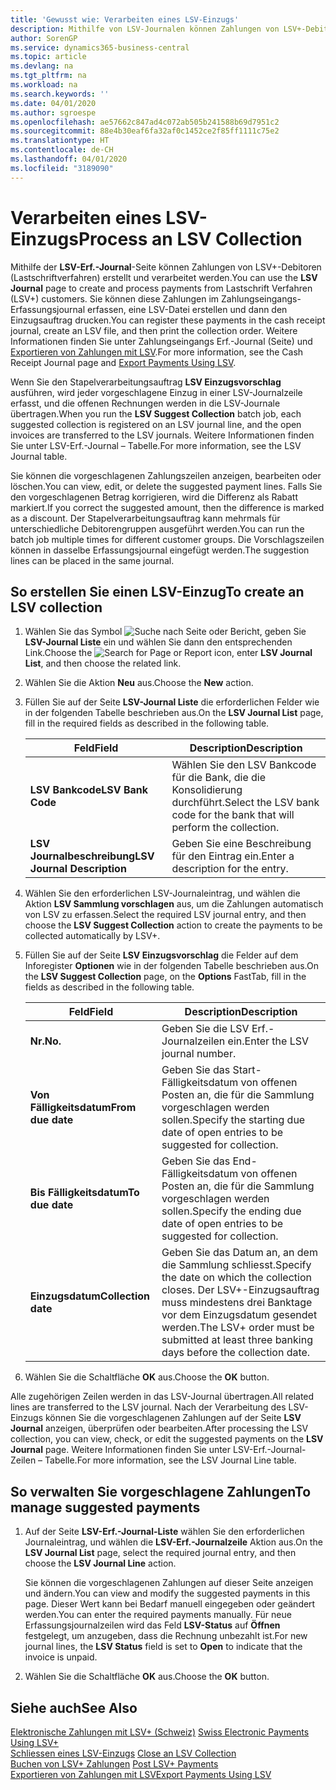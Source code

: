 ```yaml
---
title: 'Gewusst wie: Verarbeiten eines LSV-Einzugs'
description: Mithilfe von LSV-Journalen können Zahlungen von LSV+-Debitoren (Lastschriftverfahren) erstellt und verarbeitet werden. Sie können diese Zahlungen im Zahlungseingangs-Erfassungsjournal erfassen, eine LSV-Datei erstellen und dann den Einzugsauftrag drucken.
author: SorenGP
ms.service: dynamics365-business-central
ms.topic: article
ms.devlang: na
ms.tgt_pltfrm: na
ms.workload: na
ms.search.keywords: ''
ms.date: 04/01/2020
ms.author: sgroespe
ms.openlocfilehash: ae57662c847ad4c072ab505b241588b69d7951c2
ms.sourcegitcommit: 88e4b30eaf6fa32af0c1452ce2f85ff1111c75e2
ms.translationtype: HT
ms.contentlocale: de-CH
ms.lasthandoff: 04/01/2020
ms.locfileid: "3189090"
---
```

# <a name="process-an-lsv-collection"></a><span data-ttu-id="851b3-104">Verarbeiten eines LSV-Einzugs</span><span class="sxs-lookup"><span data-stu-id="851b3-104">Process an LSV Collection</span></span>
<span data-ttu-id="851b3-105">Mithilfe der **LSV-Erf.-Journal**-Seite können Zahlungen von LSV+-Debitoren (Lastschriftverfahren) erstellt und verarbeitet werden.</span><span class="sxs-lookup"><span data-stu-id="851b3-105">You can use the **LSV Journal** page to create and process payments from Lastschrift Verfahren (LSV+) customers.</span></span> <span data-ttu-id="851b3-106">Sie können diese Zahlungen im Zahlungseingangs-Erfassungsjournal erfassen, eine LSV-Datei erstellen und dann den Einzugsauftrag drucken.</span><span class="sxs-lookup"><span data-stu-id="851b3-106">You can register these payments in the cash receipt journal, create an LSV file, and then print the collection order.</span></span> <span data-ttu-id="851b3-107">Weitere Informationen finden Sie unter Zahlungseingangs Erf.-Journal (Seite) und [Exportieren von Zahlungen mit LSV](how-to-export-payments-using-lsv.md).</span><span class="sxs-lookup"><span data-stu-id="851b3-107">For more information, see the Cash Receipt Journal page and [Export Payments Using LSV](how-to-export-payments-using-lsv.md).</span></span>  

<span data-ttu-id="851b3-108">Wenn Sie den Stapelverarbeitungsauftrag **LSV Einzugsvorschlag** ausführen, wird jeder vorgeschlagene Einzug in einer LSV-Journalzeile erfasst, und die offenen Rechnungen werden in die LSV-Journale übertragen.</span><span class="sxs-lookup"><span data-stu-id="851b3-108">When you run the **LSV Suggest Collection** batch job, each suggested collection is registered on an LSV journal line, and the open invoices are transferred to the LSV journals.</span></span> <span data-ttu-id="851b3-109">Weitere Informationen finden Sie unter LSV-Erf.-Journal – Tabelle.</span><span class="sxs-lookup"><span data-stu-id="851b3-109">For more information, see the LSV Journal table.</span></span>  

<span data-ttu-id="851b3-110">Sie können die vorgeschlagenen Zahlungszeilen anzeigen, bearbeiten oder löschen.</span><span class="sxs-lookup"><span data-stu-id="851b3-110">You can view, edit, or delete the suggested payment lines.</span></span> <span data-ttu-id="851b3-111">Falls Sie den vorgeschlagenen Betrag korrigieren, wird die Differenz als Rabatt markiert.</span><span class="sxs-lookup"><span data-stu-id="851b3-111">If you correct the suggested amount, then the difference is marked as a discount.</span></span> <span data-ttu-id="851b3-112">Der Stapelverarbeitungsauftrag kann mehrmals für unterschiedliche Debitorengruppen ausgeführt werden.</span><span class="sxs-lookup"><span data-stu-id="851b3-112">You can run the batch job multiple times for different customer groups.</span></span> <span data-ttu-id="851b3-113">Die Vorschlagszeilen können in dasselbe Erfassungsjournal eingefügt werden.</span><span class="sxs-lookup"><span data-stu-id="851b3-113">The suggestion lines can be placed in the same journal.</span></span>  

## <a name="to-create-an-lsv-collection"></a><span data-ttu-id="851b3-114">So erstellen Sie einen LSV-Einzug</span><span class="sxs-lookup"><span data-stu-id="851b3-114">To create an LSV collection</span></span>  

1.  <span data-ttu-id="851b3-115">Wählen Sie das Symbol ![Suche nach Seite oder Bericht](../../media/ui-search/search_small.png "Suche nach Seiten- oder Berichtssymbolen"), geben Sie **LSV-Journal Liste** ein und wählen Sie dann den entsprechenden Link.</span><span class="sxs-lookup"><span data-stu-id="851b3-115">Choose the ![Search for Page or Report](../../media/ui-search/search_small.png "Search for Page or Report icon") icon, enter **LSV Journal List**, and then choose the related link.</span></span>  
2.  <span data-ttu-id="851b3-116">Wählen Sie die Aktion **Neu** aus.</span><span class="sxs-lookup"><span data-stu-id="851b3-116">Choose the **New** action.</span></span>  
3.  <span data-ttu-id="851b3-117">Füllen Sie auf der Seite **LSV-Journal Liste** die erforderlichen Felder wie in der folgenden Tabelle beschrieben aus.</span><span class="sxs-lookup"><span data-stu-id="851b3-117">On the **LSV Journal List** page, fill in the required fields as described in the following table.</span></span>  

    |<span data-ttu-id="851b3-118">Feld</span><span class="sxs-lookup"><span data-stu-id="851b3-118">Field</span></span>|<span data-ttu-id="851b3-119">Description</span><span class="sxs-lookup"><span data-stu-id="851b3-119">Description</span></span>|  
    |---------------------------------|---------------------------------------|  
    |<span data-ttu-id="851b3-120">**LSV Bankcode**</span><span class="sxs-lookup"><span data-stu-id="851b3-120">**LSV Bank Code**</span></span>|<span data-ttu-id="851b3-121">Wählen Sie den LSV Bankcode für die Bank, die die Konsolidierung durchführt.</span><span class="sxs-lookup"><span data-stu-id="851b3-121">Select the LSV bank code for the bank that will perform the collection.</span></span>|  
    |<span data-ttu-id="851b3-122">**LSV Journalbeschreibung**</span><span class="sxs-lookup"><span data-stu-id="851b3-122">**LSV Journal Description**</span></span>|<span data-ttu-id="851b3-123">Geben Sie eine Beschreibung für den Eintrag ein.</span><span class="sxs-lookup"><span data-stu-id="851b3-123">Enter a description for the entry.</span></span>|

4.  <span data-ttu-id="851b3-124">Wählen Sie den erforderlichen LSV-Journaleintrag, und wählen die Aktion **LSV Sammlung vorschlagen** aus, um die Zahlungen automatisch von LSV zu erfassen.</span><span class="sxs-lookup"><span data-stu-id="851b3-124">Select the required LSV journal entry, and then choose the **LSV Suggest Collection** action to create the payments to be collected automatically by LSV+.</span></span>  
5.  <span data-ttu-id="851b3-125">Füllen Sie auf der Seite **LSV Einzugsvorschlag** die Felder auf dem Inforegister **Optionen** wie in der folgenden Tabelle beschrieben aus.</span><span class="sxs-lookup"><span data-stu-id="851b3-125">On the **LSV Suggest Collection** page, on the **Options** FastTab, fill in the fields as described in the following table.</span></span>  

    |<span data-ttu-id="851b3-126">Feld</span><span class="sxs-lookup"><span data-stu-id="851b3-126">Field</span></span>|<span data-ttu-id="851b3-127">Description</span><span class="sxs-lookup"><span data-stu-id="851b3-127">Description</span></span>|  
    |---------------------------------|---------------------------------------|  
    |<span data-ttu-id="851b3-128">**Nr.**</span><span class="sxs-lookup"><span data-stu-id="851b3-128">**No.**</span></span>|<span data-ttu-id="851b3-129">Geben Sie die LSV Erf.-Journalzeilen ein.</span><span class="sxs-lookup"><span data-stu-id="851b3-129">Enter the LSV journal number.</span></span>|  
    |<span data-ttu-id="851b3-130">**Von Fälligkeitsdatum**</span><span class="sxs-lookup"><span data-stu-id="851b3-130">**From due date**</span></span>|<span data-ttu-id="851b3-131">Geben Sie das Start- Fälligkeitsdatum von offenen Posten an, die für die Sammlung vorgeschlagen werden sollen.</span><span class="sxs-lookup"><span data-stu-id="851b3-131">Specify the starting due date of open entries to be suggested for collection.</span></span>|  
    |<span data-ttu-id="851b3-132">**Bis Fälligkeitsdatum**</span><span class="sxs-lookup"><span data-stu-id="851b3-132">**To due date**</span></span>|<span data-ttu-id="851b3-133">Geben Sie das End- Fälligkeitsdatum von offenen Posten an, die für die Sammlung vorgeschlagen werden sollen.</span><span class="sxs-lookup"><span data-stu-id="851b3-133">Specify the ending due date of open entries to be suggested for collection.</span></span>|  
    |<span data-ttu-id="851b3-134">**Einzugsdatum**</span><span class="sxs-lookup"><span data-stu-id="851b3-134">**Collection date**</span></span>|<span data-ttu-id="851b3-135">Geben Sie das Datum an, an dem die Sammlung schliesst.</span><span class="sxs-lookup"><span data-stu-id="851b3-135">Specify the date on which the collection closes.</span></span> <span data-ttu-id="851b3-136">Der LSV+-Einzugsauftrag muss mindestens drei Banktage vor dem Einzugsdatum gesendet werden.</span><span class="sxs-lookup"><span data-stu-id="851b3-136">The LSV+ order must be submitted at least three banking days before the collection date.</span></span>|  

6.  <span data-ttu-id="851b3-137">Wählen Sie die Schaltfläche **OK** aus.</span><span class="sxs-lookup"><span data-stu-id="851b3-137">Choose the **OK** button.</span></span>  

<span data-ttu-id="851b3-138">Alle zugehörigen Zeilen werden in das LSV-Journal übertragen.</span><span class="sxs-lookup"><span data-stu-id="851b3-138">All related lines are transferred to the LSV journal.</span></span> <span data-ttu-id="851b3-139">Nach der Verarbeitung des LSV-Einzugs können Sie die vorgeschlagenen Zahlungen auf der Seite **LSV Journal** anzeigen, überprüfen oder bearbeiten.</span><span class="sxs-lookup"><span data-stu-id="851b3-139">After processing the LSV collection, you can view, check, or edit the suggested payments on the **LSV Journal** page.</span></span> <span data-ttu-id="851b3-140">Weitere Informationen finden Sie unter LSV-Erf.-Journal-Zeilen – Tabelle.</span><span class="sxs-lookup"><span data-stu-id="851b3-140">For more information, see the LSV Journal Line table.</span></span>  

## <a name="to-manage-suggested-payments"></a><span data-ttu-id="851b3-141">So verwalten Sie vorgeschlagene Zahlungen</span><span class="sxs-lookup"><span data-stu-id="851b3-141">To manage suggested payments</span></span>  

1.  <span data-ttu-id="851b3-142">Auf der Seite **LSV-Erf.-Journal-Liste** wählen Sie den erforderlichen Journaleintrag, und wählen die **LSV-Erf.-Journalzeile** Aktion aus.</span><span class="sxs-lookup"><span data-stu-id="851b3-142">On the **LSV Journal List** page, select the required journal entry, and then choose the **LSV Journal Line** action.</span></span>  

    <span data-ttu-id="851b3-143">Sie können die vorgeschlagenen Zahlungen auf dieser Seite anzeigen und ändern.</span><span class="sxs-lookup"><span data-stu-id="851b3-143">You can view and modify the suggested payments in this page.</span></span> <span data-ttu-id="851b3-144">Dieser Wert kann bei Bedarf manuell eingegeben oder geändert werden.</span><span class="sxs-lookup"><span data-stu-id="851b3-144">You can enter the required payments manually.</span></span> <span data-ttu-id="851b3-145">Für neue Erfassungsjournalzeilen wird das Feld **LSV-Status** auf **Öffnen** festgelegt, um anzugeben, dass die Rechnung unbezahlt ist.</span><span class="sxs-lookup"><span data-stu-id="851b3-145">For new journal lines, the **LSV Status** field is set to **Open** to indicate that the invoice is unpaid.</span></span>  

3.  <span data-ttu-id="851b3-146">Wählen Sie die Schaltfläche **OK** aus.</span><span class="sxs-lookup"><span data-stu-id="851b3-146">Choose the **OK** button.</span></span>  

## <a name="see-also"></a><span data-ttu-id="851b3-147">Siehe auch</span><span class="sxs-lookup"><span data-stu-id="851b3-147">See Also</span></span>  
 <span data-ttu-id="851b3-148">[Elektronische Zahlungen mit LSV+ (Schweiz)](swiss-electronic-payments-using-lsv-.md) </span><span class="sxs-lookup"><span data-stu-id="851b3-148">[Swiss Electronic Payments Using LSV+](swiss-electronic-payments-using-lsv-.md) </span></span>  
 <span data-ttu-id="851b3-149">[Schliessen eines LSV-Einzugs](how-to-close-an-lsv-collection.md) </span><span class="sxs-lookup"><span data-stu-id="851b3-149">[Close an LSV Collection](how-to-close-an-lsv-collection.md) </span></span>  
 <span data-ttu-id="851b3-150">[Buchen von LSV+ Zahlungen](how-to-post-lsv-payments.md) </span><span class="sxs-lookup"><span data-stu-id="851b3-150">[Post LSV+ Payments](how-to-post-lsv-payments.md) </span></span>  
 [<span data-ttu-id="851b3-151">Exportieren von Zahlungen mit LSV</span><span class="sxs-lookup"><span data-stu-id="851b3-151">Export Payments Using LSV</span></span>](how-to-export-payments-using-lsv.md)
